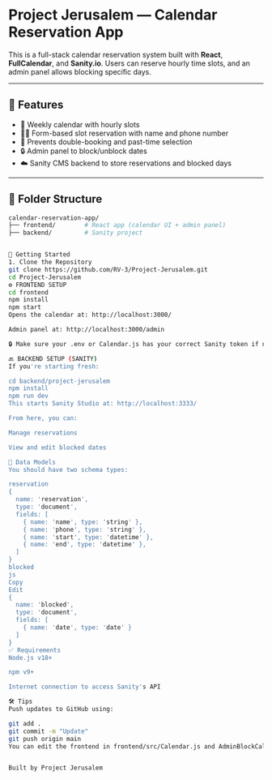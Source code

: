 # Project Jerusalem — Calendar Reservation App

This is a full-stack calendar reservation system built with **React**, **FullCalendar**, and **Sanity.io**. Users can reserve hourly time slots, and an admin panel allows blocking specific days.

---

## 🔧 Features

- 📅 Weekly calendar with hourly slots
- 🙋‍♂️ Form-based slot reservation with name and phone number
- 🔐 Prevents double-booking and past-time selection
- 🔒 Admin panel to block/unblock dates
- ☁️ Sanity CMS backend to store reservations and blocked days

---

## 📁 Folder Structure

```bash
calendar-reservation-app/
├── frontend/        # React app (calendar UI + admin panel)
├── backend/         # Sanity project


🚀 Getting Started
1. Clone the Repository
git clone https://github.com/RV-3/Project-Jerusalem.git
cd Project-Jerusalem
⚙️ FRONTEND SETUP
cd frontend
npm install
npm start
Opens the calendar at: http://localhost:3000/

Admin panel at: http://localhost:3000/admin

🔒 Make sure your .env or Calendar.js has your correct Sanity token if needed.

🔙 BACKEND SETUP (SANITY)
If you're starting fresh:

cd backend/project-jerusalem
npm install
npm run dev
This starts Sanity Studio at: http://localhost:3333/

From here, you can:

Manage reservations

View and edit blocked dates

🧪 Data Models
You should have two schema types:

reservation
{
  name: 'reservation',
  type: 'document',
  fields: [
    { name: 'name', type: 'string' },
    { name: 'phone', type: 'string' },
    { name: 'start', type: 'datetime' },
    { name: 'end', type: 'datetime' },
  ]
}
blocked
js
Copy
Edit
{
  name: 'blocked',
  type: 'document',
  fields: [
    { name: 'date', type: 'date' }
  ]
}
✅ Requirements
Node.js v18+

npm v9+

Internet connection to access Sanity's API

🛠 Tips
Push updates to GitHub using:

git add .
git commit -m "Update"
git push origin main
You can edit the frontend in frontend/src/Calendar.js and AdminBlockCalendar.js


Built by Project Jerusalem
